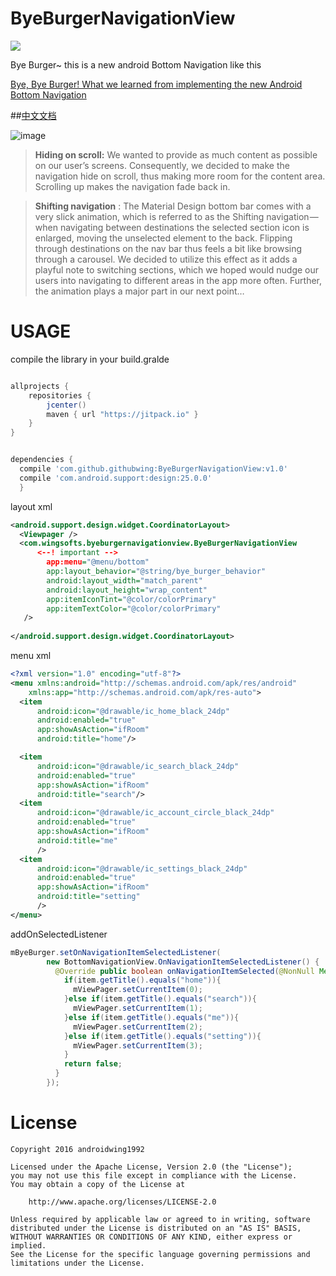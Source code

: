 # ByeBurgerNavigationView
[![](https://jitpack.io/v/githubwing/ByeBurgerNavigationView.svg)](https://jitpack.io/#githubwing/ByeBurgerNavigationView)


Bye Burger~  this is a new android Bottom Navigation like this

[Bye, Bye Burger!
What we learned from implementing the new Android Bottom Navigation](https://medium.com/startup-grind/bye-bye-burger-5bd963806015#.qibuxdc1t)


##[中文文档](https://github.com/githubwing/ByeBurgerNavigationView/blob/master/README_CN.md)

![image](https://github.com/githubwing/ByeBurgerNavigationView/raw/master/preview.gif)

> **Hiding on scroll:** We wanted to provide as much content as possible on our user’s screens. Consequently, we decided to make the navigation hide on scroll, thus making more room for the content area. Scrolling up makes the navigation fade back in.

> **Shifting navigation** : The Material Design bottom bar comes with a very slick animation, which is referred to as the Shifting navigation — when navigating between destinations the selected section icon is enlarged, moving the unselected element to the back. Flipping through destinations on the nav bar thus feels a bit like browsing through a carousel. We decided to utilize this effect as it adds a playful note to switching sections, which we hoped would nudge our users into navigating to different areas in the app more often. Further, the animation plays a major part in our next point…


# USAGE

compile the library in your build.gralde

```gradle

allprojects {
    repositories {
        jcenter()
        maven { url "https://jitpack.io" }
    }
}


dependencies {
  compile 'com.github.githubwing:ByeBurgerNavigationView:v1.0'
  compile 'com.android.support:design:25.0.0'
  }
```

layout xml

```xml
<android.support.design.widget.CoordinatorLayout>
  <Viewpager />
  <com.wingsofts.byeburgernavigationview.ByeBurgerNavigationView 
      <--! important --> 
        app:menu="@menu/bottom"
        app:layout_behavior="@string/bye_burger_behavior"  
        android:layout_width="match_parent"
        android:layout_height="wrap_content"
        app:itemIconTint="@color/colorPrimary"
        app:itemTextColor="@color/colorPrimary"
   />
      
</android.support.design.widget.CoordinatorLayout>

```


menu xml

```xml
<?xml version="1.0" encoding="utf-8"?>
<menu xmlns:android="http://schemas.android.com/apk/res/android"
    xmlns:app="http://schemas.android.com/apk/res-auto">
  <item
      android:icon="@drawable/ic_home_black_24dp"
      android:enabled="true"
      app:showAsAction="ifRoom"
      android:title="home"/>

  <item
      android:icon="@drawable/ic_search_black_24dp"
      android:enabled="true"
      app:showAsAction="ifRoom"
      android:title="search"/>
  <item
      android:icon="@drawable/ic_account_circle_black_24dp"
      android:enabled="true"
      app:showAsAction="ifRoom"
      android:title="me"
      />
  <item
      android:icon="@drawable/ic_settings_black_24dp"
      android:enabled="true"
      app:showAsAction="ifRoom"
      android:title="setting"
      />
</menu>
```

addOnSelectedListener
```java
mByeBurger.setOnNavigationItemSelectedListener(
        new BottomNavigationView.OnNavigationItemSelectedListener() {
          @Override public boolean onNavigationItemSelected(@NonNull MenuItem item) {
            if(item.getTitle().equals("home")){
              mViewPager.setCurrentItem(0);
            }else if(item.getTitle().equals("search")){
              mViewPager.setCurrentItem(1);
            }else if(item.getTitle().equals("me")){
              mViewPager.setCurrentItem(2);
            }else if(item.getTitle().equals("setting")){
              mViewPager.setCurrentItem(3);
            }
            return false;
          }
        });
```
# License

    Copyright 2016 androidwing1992

    Licensed under the Apache License, Version 2.0 (the "License");
    you may not use this file except in compliance with the License.
    You may obtain a copy of the License at
    
        http://www.apache.org/licenses/LICENSE-2.0
    
    Unless required by applicable law or agreed to in writing, software
    distributed under the License is distributed on an "AS IS" BASIS,
    WITHOUT WARRANTIES OR CONDITIONS OF ANY KIND, either express or implied.
    See the License for the specific language governing permissions and
    limitations under the License.
